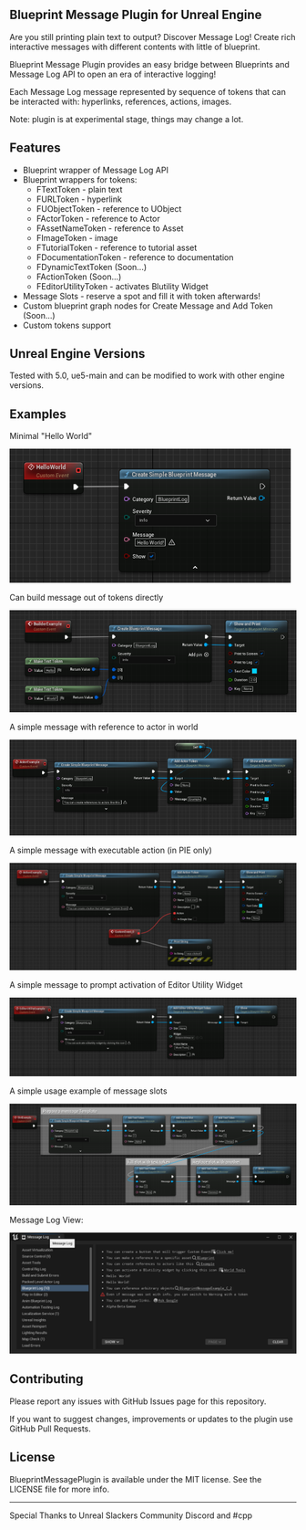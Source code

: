 ## Blueprint Message Plugin for Unreal Engine

Are you still printing plain text to output? Discover Message Log! Create rich interactive messages with different contents with little of blueprint.

Blueprint Message Plugin provides an easy bridge between Blueprints and Message Log API to open an era of interactive logging! 

Each Message Log message represented by sequence of tokens that can be interacted with: hyperlinks, references, actions, images.

Note: plugin is at experimental stage, things may change a lot.

## Features

 * Blueprint wrapper of Message Log API
 * Blueprint wrappers for tokens:
   * FTextToken - plain text
   * FURLToken - hyperlink
   * FUObjectToken - reference to UObject
   * FActorToken - reference to Actor
   * FAssetNameToken - reference to Asset
   * FImageToken - image 
   * FTutorialToken - reference to tutorial asset
   * FDocumentationToken - reference to documentation 
   * FDynamicTextToken (Soon...)
   * FActionToken (Soon...)
   * FEditorUtilityToken - activates Blutility Widget
 * Message Slots - reserve a spot and fill it with token afterwards!
 * Custom blueprint graph nodes for Create Message and Add Token (Soon...)
 * Custom tokens support

## Unreal Engine Versions

Tested with 5.0, ue5-main and can be modified to work with other engine versions.

## Examples

Minimal "Hello World"

![](Images/BMP-HelloWorld.png)

Can build message out of tokens directly

![](Images/BMP-CreateMessage.png)

A simple message with reference to actor in world

![](Images/BMP-ActorToken.png)

A simple message with executable action (in PIE only)

![](Images/BMP-ActionToken.png)

A simple message to prompt activation of Editor Utility Widget

![](Images/BMP-EditorUtilityToken.png)

A simple usage example of message slots

![](Images/BMP-Slots.png)

Message Log View:

![](Images/BMP-MessageLog.png)

## Contributing

Please report any issues with GitHub Issues page for this repository.

If you want to suggest changes, improvements or updates to the plugin use GitHub Pull Requests.

## License

BlueprintMessagePlugin is available under the MIT license. See the LICENSE file for more info.

---

Special Thanks to Unreal Slackers Community Discord and #cpp 
